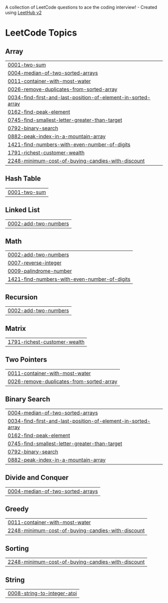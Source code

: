 A collection of LeetCode questions to ace the coding interview! - Created using [LeetHub v2](https://github.com/arunbhardwaj/LeetHub-2.0)
<!---LeetCode Topics Start-->
# LeetCode Topics
## Array
|  |
| ------- |
| [0001-two-sum](https://github.com/GuruCodeIn/LeetCode/tree/master/0001-two-sum) |
| [0004-median-of-two-sorted-arrays](https://github.com/GuruCodeIn/LeetCode/tree/master/0004-median-of-two-sorted-arrays) |
| [0011-container-with-most-water](https://github.com/GuruCodeIn/LeetCode/tree/master/0011-container-with-most-water) |
| [0026-remove-duplicates-from-sorted-array](https://github.com/GuruCodeIn/LeetCode/tree/master/0026-remove-duplicates-from-sorted-array) |
| [0034-find-first-and-last-position-of-element-in-sorted-array](https://github.com/GuruCodeIn/LeetCode/tree/master/0034-find-first-and-last-position-of-element-in-sorted-array) |
| [0162-find-peak-element](https://github.com/GuruCodeIn/LeetCode/tree/master/0162-find-peak-element) |
| [0745-find-smallest-letter-greater-than-target](https://github.com/GuruCodeIn/LeetCode/tree/master/0745-find-smallest-letter-greater-than-target) |
| [0792-binary-search](https://github.com/GuruCodeIn/LeetCode/tree/master/0792-binary-search) |
| [0882-peak-index-in-a-mountain-array](https://github.com/GuruCodeIn/LeetCode/tree/master/0882-peak-index-in-a-mountain-array) |
| [1421-find-numbers-with-even-number-of-digits](https://github.com/GuruCodeIn/LeetCode/tree/master/1421-find-numbers-with-even-number-of-digits) |
| [1791-richest-customer-wealth](https://github.com/GuruCodeIn/LeetCode/tree/master/1791-richest-customer-wealth) |
| [2248-minimum-cost-of-buying-candies-with-discount](https://github.com/GuruCodeIn/LeetCode/tree/master/2248-minimum-cost-of-buying-candies-with-discount) |
## Hash Table
|  |
| ------- |
| [0001-two-sum](https://github.com/GuruCodeIn/LeetCode/tree/master/0001-two-sum) |
## Linked List
|  |
| ------- |
| [0002-add-two-numbers](https://github.com/GuruCodeIn/LeetCode/tree/master/0002-add-two-numbers) |
## Math
|  |
| ------- |
| [0002-add-two-numbers](https://github.com/GuruCodeIn/LeetCode/tree/master/0002-add-two-numbers) |
| [0007-reverse-integer](https://github.com/GuruCodeIn/LeetCode/tree/master/0007-reverse-integer) |
| [0009-palindrome-number](https://github.com/GuruCodeIn/LeetCode/tree/master/0009-palindrome-number) |
| [1421-find-numbers-with-even-number-of-digits](https://github.com/GuruCodeIn/LeetCode/tree/master/1421-find-numbers-with-even-number-of-digits) |
## Recursion
|  |
| ------- |
| [0002-add-two-numbers](https://github.com/GuruCodeIn/LeetCode/tree/master/0002-add-two-numbers) |
## Matrix
|  |
| ------- |
| [1791-richest-customer-wealth](https://github.com/GuruCodeIn/LeetCode/tree/master/1791-richest-customer-wealth) |
## Two Pointers
|  |
| ------- |
| [0011-container-with-most-water](https://github.com/GuruCodeIn/LeetCode/tree/master/0011-container-with-most-water) |
| [0026-remove-duplicates-from-sorted-array](https://github.com/GuruCodeIn/LeetCode/tree/master/0026-remove-duplicates-from-sorted-array) |
## Binary Search
|  |
| ------- |
| [0004-median-of-two-sorted-arrays](https://github.com/GuruCodeIn/LeetCode/tree/master/0004-median-of-two-sorted-arrays) |
| [0034-find-first-and-last-position-of-element-in-sorted-array](https://github.com/GuruCodeIn/LeetCode/tree/master/0034-find-first-and-last-position-of-element-in-sorted-array) |
| [0162-find-peak-element](https://github.com/GuruCodeIn/LeetCode/tree/master/0162-find-peak-element) |
| [0745-find-smallest-letter-greater-than-target](https://github.com/GuruCodeIn/LeetCode/tree/master/0745-find-smallest-letter-greater-than-target) |
| [0792-binary-search](https://github.com/GuruCodeIn/LeetCode/tree/master/0792-binary-search) |
| [0882-peak-index-in-a-mountain-array](https://github.com/GuruCodeIn/LeetCode/tree/master/0882-peak-index-in-a-mountain-array) |
## Divide and Conquer
|  |
| ------- |
| [0004-median-of-two-sorted-arrays](https://github.com/GuruCodeIn/LeetCode/tree/master/0004-median-of-two-sorted-arrays) |
## Greedy
|  |
| ------- |
| [0011-container-with-most-water](https://github.com/GuruCodeIn/LeetCode/tree/master/0011-container-with-most-water) |
| [2248-minimum-cost-of-buying-candies-with-discount](https://github.com/GuruCodeIn/LeetCode/tree/master/2248-minimum-cost-of-buying-candies-with-discount) |
## Sorting
|  |
| ------- |
| [2248-minimum-cost-of-buying-candies-with-discount](https://github.com/GuruCodeIn/LeetCode/tree/master/2248-minimum-cost-of-buying-candies-with-discount) |
## String
|  |
| ------- |
| [0008-string-to-integer-atoi](https://github.com/GuruCodeIn/LeetCode/tree/master/0008-string-to-integer-atoi) |
<!---LeetCode Topics End-->